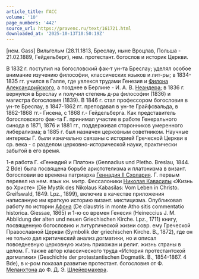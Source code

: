 ```yaml
---
article_title: ГАСС
volume: '10'
page_numbers: '442'
source_url: https://pravenc.ru/text/161721.html
downloaded_at: '2025-10-13T10:50:19Z'
---
```


[нем. Gass] Вильгельм (28.11.1813, Бреслау, ныне Вроцлав, Польша - 21.02.1889, Гейдельберг), нем. протестант. богослов и историк Церкви.

В 1832 г. поступил на богословский фак-т ун-та Бреслау; уделял особое внимание изучению философии, классических языков и лит-ры; в 1834-1835 гг. учился в Галле, где увлекся трудами Генезия и [Филона Александрийского](<https://pravenc.ru/text/Филона Александрийского.html>), а позднее в Берлине - И. А. В. [Неандера](https://pravenc.ru/text/Неандера.html); в 1836 г. вернулся в Бреслау и получил степень д-ра философии (1836) и магистра богословия (1839). В 1846 г. стал профессором богословия в ун-те Бреслау, в 1847-1862 гг. преподавал в ун-те Грайфсвальда, в 1862-1868 гг.- Гисена, с 1868 г.- Гейдельберга. Как представитель богословского фак-та Г. принимал участие в работе Генерального синода в 1871, 1876 и 1881 гг., поддерживая сторонников умеренного либерализма; в 1885 г. был назначен церковным советником. Научные интересы Г. были изначально связаны с историей Греческой Церкви в ср. века - с разделом церковно-исторической науки, практически забытой в его время.

1-я работа Г. «Геннадий и Платон» (Gennadius und Pletho. Breslau, 1844. 2 Bde) была посвящена борьбе аристотелизма и платонизма в визант. богословии во времена патриарха [Геннадия II Схолария](<https://pravenc.ru/text/Геннадий II Схоларий.html>). Г. первым перевел на нем. язык кн. митр. Фессалоники [Николая Кавасилы](<https://pravenc.ru/text/Николай Кавасила.html>) «Жизнь во Христе» (Die Mystik des Nikolaus Kabasilas: Vom Leben in Christo. Greifswald, 1849. Lpz., 1899), включив в качестве приложения написанную им краткую историю визант. мистицизма. Опубликовал работу по истории [Афона](https://pravenc.ru/text/Афона.html) (De claustris in monte Atho sitis commentatio historica. Giessae, 1865) и 1-ю со времен Генесия (Heineccius J. M. Abbildung der alten und neuen Griechischen Kirche. Lpz., 1711) книгу, посвященную богословию и литургической жизни совр. ему Греческой Православной Церкви (Symbolik der griechischen Kirche. B., 1872), где он не только дал критический анализ догматики, но и описал повседневную церковную жизнь прихожан и религ. жизнь страны в целом. Г. также автор классического труда «История протестантской догматики» (Geschichte der protestantischen Dogmatik. B., 1854-1867. 4 Bde), в к-ром показал развитие протестант. богословия от Ф. [Меланхтона](https://pravenc.ru/text/Меланхтон.html) до Ф. Д. Э. [Шлейермахера](https://pravenc.ru/text/Шлейермахера.html).
